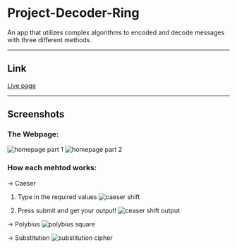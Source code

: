 # Project-Decoder-Ring
An app that utilizes complex algorithms to encoded and decode messages with three different methods.

---
## Link
[Live page](https://elizabethboterf.github.io/project-decoder-ring/)

---
## Screenshots
### The Webpage:
![homepage part 1](https://user-images.githubusercontent.com/85326605/135694167-d85ab7e1-6183-4789-ac82-e4ed0985aa96.jpeg)
![homepage part 2](https://user-images.githubusercontent.com/85326605/135694170-a9666fdf-4632-4219-84eb-ef514968a456.jpeg)

### How each mehtod works:
-> Caeser
1. Type in the required values
![caeser shift](https://user-images.githubusercontent.com/85326605/135694270-72787501-327d-4056-8b2c-cfe31c80be7b.jpeg)

2. Press submit and get your output!
![ceaser shift output](https://user-images.githubusercontent.com/85326605/135694354-99f2729d-6651-44bf-8200-43b374feb3e5.jpeg)

-> Polybius
  ![polybius square](https://user-images.githubusercontent.com/85326605/135694511-01fef39a-93b4-4010-83c4-c5f786c37654.jpeg)

-> Substitution
  ![substitution cipher](https://user-images.githubusercontent.com/85326605/135694537-88924a72-0712-4193-b889-97330bd4eccc.jpeg)


